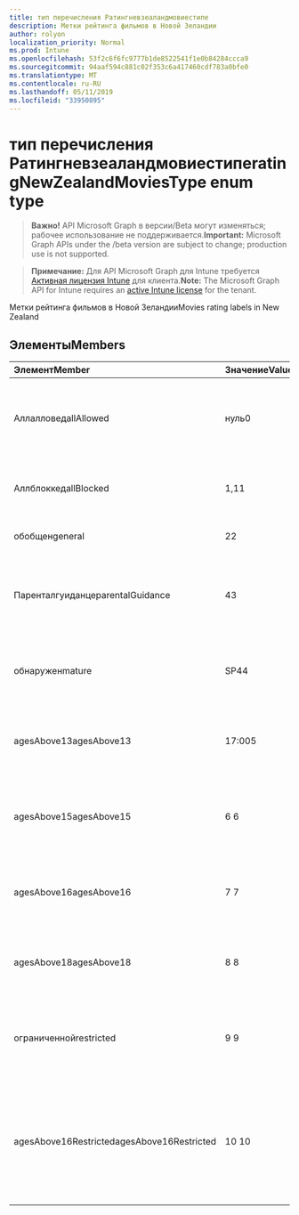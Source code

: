```yaml
---
title: тип перечисления Ратингневзеаландмовиестипе
description: Метки рейтинга фильмов в Новой Зеландии
author: rolyon
localization_priority: Normal
ms.prod: Intune
ms.openlocfilehash: 53f2c6f6fc9777b1de8522541f1e0b84284ccca9
ms.sourcegitcommit: 94aaf594c881c02f353c6a417460cdf783a0bfe0
ms.translationtype: MT
ms.contentlocale: ru-RU
ms.lasthandoff: 05/11/2019
ms.locfileid: "33950895"
---
```

# <a name="ratingnewzealandmoviestype-enum-type"></a><span data-ttu-id="2fe87-103">тип перечисления Ратингневзеаландмовиестипе</span><span class="sxs-lookup"><span data-stu-id="2fe87-103">ratingNewZealandMoviesType enum type</span></span>

> <span data-ttu-id="2fe87-104">**Важно!** API Microsoft Graph в версии/Beta могут изменяться; рабочее использование не поддерживается.</span><span class="sxs-lookup"><span data-stu-id="2fe87-104">**Important:** Microsoft Graph APIs under the /beta version are subject to change; production use is not supported.</span></span>

> <span data-ttu-id="2fe87-105">**Примечание:** Для API Microsoft Graph для Intune требуется [Активная лицензия Intune](https://go.microsoft.com/fwlink/?linkid=839381) для клиента.</span><span class="sxs-lookup"><span data-stu-id="2fe87-105">**Note:** The Microsoft Graph API for Intune requires an [active Intune license](https://go.microsoft.com/fwlink/?linkid=839381) for the tenant.</span></span>

<span data-ttu-id="2fe87-106">Метки рейтинга фильмов в Новой Зеландии</span><span class="sxs-lookup"><span data-stu-id="2fe87-106">Movies rating labels in New Zealand</span></span>

## <a name="members"></a><span data-ttu-id="2fe87-107">Элементы</span><span class="sxs-lookup"><span data-stu-id="2fe87-107">Members</span></span>
|<span data-ttu-id="2fe87-108">Элемент</span><span class="sxs-lookup"><span data-stu-id="2fe87-108">Member</span></span>|<span data-ttu-id="2fe87-109">Значение</span><span class="sxs-lookup"><span data-stu-id="2fe87-109">Value</span></span>|<span data-ttu-id="2fe87-110">Описание</span><span class="sxs-lookup"><span data-stu-id="2fe87-110">Description</span></span>|
|:---|:---|:---|
|<span data-ttu-id="2fe87-111">Аллалловед</span><span class="sxs-lookup"><span data-stu-id="2fe87-111">allAllowed</span></span>|<span data-ttu-id="2fe87-112">нуль</span><span class="sxs-lookup"><span data-stu-id="2fe87-112">0</span></span>|<span data-ttu-id="2fe87-113">Значение по умолчанию, разрешить все содержимое фильмов</span><span class="sxs-lookup"><span data-stu-id="2fe87-113">Default value, allow all movies content</span></span>|
|<span data-ttu-id="2fe87-114">Аллблоккед</span><span class="sxs-lookup"><span data-stu-id="2fe87-114">allBlocked</span></span>|<span data-ttu-id="2fe87-115">1,1</span><span class="sxs-lookup"><span data-stu-id="2fe87-115">1</span></span>|<span data-ttu-id="2fe87-116">Не разрешать никакие видеоролики</span><span class="sxs-lookup"><span data-stu-id="2fe87-116">Do not allow any movies content</span></span>|
|<span data-ttu-id="2fe87-117">обобщен</span><span class="sxs-lookup"><span data-stu-id="2fe87-117">general</span></span>|<span data-ttu-id="2fe87-118">2</span><span class="sxs-lookup"><span data-stu-id="2fe87-118">2</span></span>|<span data-ttu-id="2fe87-119">Подходит для общей аудитории</span><span class="sxs-lookup"><span data-stu-id="2fe87-119">Suitable for general audience</span></span>|
|<span data-ttu-id="2fe87-120">Паренталгуиданце</span><span class="sxs-lookup"><span data-stu-id="2fe87-120">parentalGuidance</span></span>|<span data-ttu-id="2fe87-121">4</span><span class="sxs-lookup"><span data-stu-id="2fe87-121">3</span></span>|<span data-ttu-id="2fe87-122">Классификация PG рекомендует родительские рекомендации</span><span class="sxs-lookup"><span data-stu-id="2fe87-122">The PG classification recommends parental guidance</span></span>|
|<span data-ttu-id="2fe87-123">обнаружен</span><span class="sxs-lookup"><span data-stu-id="2fe87-123">mature</span></span>|<span data-ttu-id="2fe87-124">SP4</span><span class="sxs-lookup"><span data-stu-id="2fe87-124">4</span></span>|<span data-ttu-id="2fe87-125">Классификация M подходит для зрелых аудиторий</span><span class="sxs-lookup"><span data-stu-id="2fe87-125">The M classification is suitable for mature audience</span></span>|
|<span data-ttu-id="2fe87-126">agesAbove13</span><span class="sxs-lookup"><span data-stu-id="2fe87-126">agesAbove13</span></span>|<span data-ttu-id="2fe87-127">17:00</span><span class="sxs-lookup"><span data-stu-id="2fe87-127">5</span></span>|<span data-ttu-id="2fe87-128">Классификация R13 ограничена лицами из 13 лет и выше</span><span class="sxs-lookup"><span data-stu-id="2fe87-128">The R13 classification is restricted to persons 13 years and over</span></span>|
|<span data-ttu-id="2fe87-129">agesAbove15</span><span class="sxs-lookup"><span data-stu-id="2fe87-129">agesAbove15</span></span>|<span data-ttu-id="2fe87-130">6 </span><span class="sxs-lookup"><span data-stu-id="2fe87-130">6</span></span>|<span data-ttu-id="2fe87-131">Классификация R15 ограничена лицами, состоящего из 15 лет и более</span><span class="sxs-lookup"><span data-stu-id="2fe87-131">The R15 classification is restricted to persons 15 years and over</span></span>|
|<span data-ttu-id="2fe87-132">agesAbove16</span><span class="sxs-lookup"><span data-stu-id="2fe87-132">agesAbove16</span></span>|<span data-ttu-id="2fe87-133">7 </span><span class="sxs-lookup"><span data-stu-id="2fe87-133">7</span></span>|<span data-ttu-id="2fe87-134">Классификация R16 ограничена для лиц, 16 лет и более</span><span class="sxs-lookup"><span data-stu-id="2fe87-134">The R16 classification is restricted to persons 16 years and over</span></span>|
|<span data-ttu-id="2fe87-135">agesAbove18</span><span class="sxs-lookup"><span data-stu-id="2fe87-135">agesAbove18</span></span>|<span data-ttu-id="2fe87-136">8 </span><span class="sxs-lookup"><span data-stu-id="2fe87-136">8</span></span>|<span data-ttu-id="2fe87-137">Классификация R18 ограничена лицами 18 лет и более</span><span class="sxs-lookup"><span data-stu-id="2fe87-137">The R18 classification is restricted to persons 18 years and over</span></span>|
|<span data-ttu-id="2fe87-138">ограниченной</span><span class="sxs-lookup"><span data-stu-id="2fe87-138">restricted</span></span>|<span data-ttu-id="2fe87-139">9 </span><span class="sxs-lookup"><span data-stu-id="2fe87-139">9</span></span>|<span data-ttu-id="2fe87-140">Классификация R ограничена определенными аудиториями</span><span class="sxs-lookup"><span data-stu-id="2fe87-140">The R classification is restricted to a certain audience</span></span>|
|<span data-ttu-id="2fe87-141">agesAbove16Restricted</span><span class="sxs-lookup"><span data-stu-id="2fe87-141">agesAbove16Restricted</span></span>|<span data-ttu-id="2fe87-142">10 </span><span class="sxs-lookup"><span data-stu-id="2fe87-142">10</span></span>|<span data-ttu-id="2fe87-143">Для классификации RP16 требуются средства просмотра в 16 сопровождаемых родителем или взрослым</span><span class="sxs-lookup"><span data-stu-id="2fe87-143">The RP16 classification requires viewers under 16 accompanied by a parent or an adult</span></span>|




